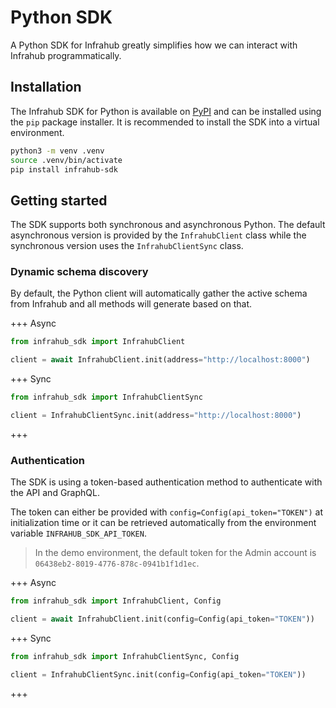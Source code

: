 # Python SDK

A Python SDK for Infrahub greatly simplifies how we can interact with Infrahub programmatically.

## Installation

The Infrahub SDK for Python is available on [PyPI](https://pypi.org/project/infrahub-sdk/) and can be installed using the `pip` package installer. It is recommended to install the SDK into a virtual environment.

```sh
python3 -m venv .venv
source .venv/bin/activate
pip install infrahub-sdk
```

## Getting started

The SDK supports both synchronous and asynchronous Python. The default asynchronous version is provided by the `InfrahubClient` class while the synchronous version uses the `InfrahubClientSync` class.

### Dynamic schema discovery

By default, the Python client will automatically gather the active schema from Infrahub and all methods will generate based on that.

+++ Async

```python
from infrahub_sdk import InfrahubClient

client = await InfrahubClient.init(address="http://localhost:8000")
```

+++ Sync

```python
from infrahub_sdk import InfrahubClientSync

client = InfrahubClientSync.init(address="http://localhost:8000")
```

+++

### Authentication

The SDK is using a token-based authentication method to authenticate with the API and GraphQL.

The token can either be provided with `config=Config(api_token="TOKEN")` at initialization time or it can be retrieved automatically from the environment variable `INFRAHUB_SDK_API_TOKEN`.

> In the demo environment, the default token for the Admin account is `06438eb2-8019-4776-878c-0941b1f1d1ec`.

+++ Async

```python
from infrahub_sdk import InfrahubClient, Config

client = await InfrahubClient.init(config=Config(api_token="TOKEN"))
```

+++ Sync

```python
from infrahub_sdk import InfrahubClientSync, Config

client = InfrahubClientSync.init(config=Config(api_token="TOKEN"))
```

+++
